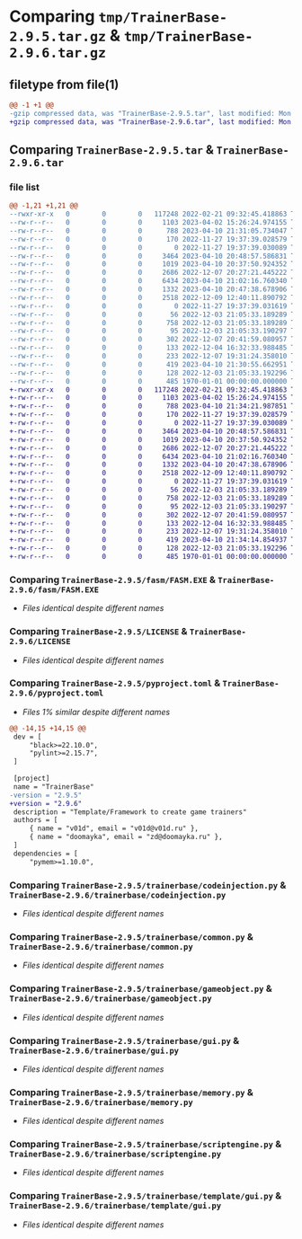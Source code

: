 # Comparing `tmp/TrainerBase-2.9.5.tar.gz` & `tmp/TrainerBase-2.9.6.tar.gz`

## filetype from file(1)

```diff
@@ -1 +1 @@
-gzip compressed data, was "TrainerBase-2.9.5.tar", last modified: Mon Apr 10 21:32:04 2023, max compression
+gzip compressed data, was "TrainerBase-2.9.6.tar", last modified: Mon Apr 10 21:34:40 2023, max compression
```

## Comparing `TrainerBase-2.9.5.tar` & `TrainerBase-2.9.6.tar`

### file list

```diff
@@ -1,21 +1,21 @@
--rwxr-xr-x   0        0        0   117248 2022-02-21 09:32:45.418863 TrainerBase-2.9.5/fasm/FASM.EXE
--rw-r--r--   0        0        0     1103 2023-04-02 15:26:24.974155 TrainerBase-2.9.5/LICENSE
--rw-r--r--   0        0        0      788 2023-04-10 21:31:05.734047 TrainerBase-2.9.5/pyproject.toml
--rw-r--r--   0        0        0      170 2022-11-27 19:37:39.028579 TrainerBase-2.9.5/README.md
--rw-r--r--   0        0        0        0 2022-11-27 19:37:39.030089 TrainerBase-2.9.5/trainerbase/__init__.py
--rw-r--r--   0        0        0     3464 2023-04-10 20:48:57.586831 TrainerBase-2.9.5/trainerbase/codeinjection.py
--rw-r--r--   0        0        0     1019 2023-04-10 20:37:50.924352 TrainerBase-2.9.5/trainerbase/common.py
--rw-r--r--   0        0        0     2686 2022-12-07 20:27:21.445222 TrainerBase-2.9.5/trainerbase/gameobject.py
--rw-r--r--   0        0        0     6434 2023-04-10 21:02:16.760340 TrainerBase-2.9.5/trainerbase/gui.py
--rw-r--r--   0        0        0     1332 2023-04-10 20:47:38.678906 TrainerBase-2.9.5/trainerbase/memory.py
--rw-r--r--   0        0        0     2518 2022-12-09 12:40:11.890792 TrainerBase-2.9.5/trainerbase/scriptengine.py
--rw-r--r--   0        0        0        0 2022-11-27 19:37:39.031619 TrainerBase-2.9.5/trainerbase/template/__init__.py
--rw-r--r--   0        0        0       56 2022-12-03 21:05:33.189289 TrainerBase-2.9.5/trainerbase/template/config.py
--rw-r--r--   0        0        0      758 2022-12-03 21:05:33.189289 TrainerBase-2.9.5/trainerbase/template/gui.py
--rw-r--r--   0        0        0       95 2022-12-03 21:05:33.190297 TrainerBase-2.9.5/trainerbase/template/injections.py
--rw-r--r--   0        0        0      302 2022-12-07 20:41:59.080957 TrainerBase-2.9.5/trainerbase/template/main.py
--rw-r--r--   0        0        0      133 2022-12-04 16:32:33.988485 TrainerBase-2.9.5/trainerbase/template/objects.py
--rw-r--r--   0        0        0      233 2022-12-07 19:31:24.358010 TrainerBase-2.9.5/trainerbase/template/scripts.py
--rw-r--r--   0        0        0      419 2023-04-10 21:30:55.662951 TrainerBase-2.9.5/trainerbase/tts.py
--rw-r--r--   0        0        0      128 2022-12-03 21:05:33.192296 TrainerBase-2.9.5/trainerbase/use_trainer_template.py
--rw-r--r--   0        0        0      485 1970-01-01 00:00:00.000000 TrainerBase-2.9.5/PKG-INFO
+-rwxr-xr-x   0        0        0   117248 2022-02-21 09:32:45.418863 TrainerBase-2.9.6/fasm/FASM.EXE
+-rw-r--r--   0        0        0     1103 2023-04-02 15:26:24.974155 TrainerBase-2.9.6/LICENSE
+-rw-r--r--   0        0        0      788 2023-04-10 21:34:21.987851 TrainerBase-2.9.6/pyproject.toml
+-rw-r--r--   0        0        0      170 2022-11-27 19:37:39.028579 TrainerBase-2.9.6/README.md
+-rw-r--r--   0        0        0        0 2022-11-27 19:37:39.030089 TrainerBase-2.9.6/trainerbase/__init__.py
+-rw-r--r--   0        0        0     3464 2023-04-10 20:48:57.586831 TrainerBase-2.9.6/trainerbase/codeinjection.py
+-rw-r--r--   0        0        0     1019 2023-04-10 20:37:50.924352 TrainerBase-2.9.6/trainerbase/common.py
+-rw-r--r--   0        0        0     2686 2022-12-07 20:27:21.445222 TrainerBase-2.9.6/trainerbase/gameobject.py
+-rw-r--r--   0        0        0     6434 2023-04-10 21:02:16.760340 TrainerBase-2.9.6/trainerbase/gui.py
+-rw-r--r--   0        0        0     1332 2023-04-10 20:47:38.678906 TrainerBase-2.9.6/trainerbase/memory.py
+-rw-r--r--   0        0        0     2518 2022-12-09 12:40:11.890792 TrainerBase-2.9.6/trainerbase/scriptengine.py
+-rw-r--r--   0        0        0        0 2022-11-27 19:37:39.031619 TrainerBase-2.9.6/trainerbase/template/__init__.py
+-rw-r--r--   0        0        0       56 2022-12-03 21:05:33.189289 TrainerBase-2.9.6/trainerbase/template/config.py
+-rw-r--r--   0        0        0      758 2022-12-03 21:05:33.189289 TrainerBase-2.9.6/trainerbase/template/gui.py
+-rw-r--r--   0        0        0       95 2022-12-03 21:05:33.190297 TrainerBase-2.9.6/trainerbase/template/injections.py
+-rw-r--r--   0        0        0      302 2022-12-07 20:41:59.080957 TrainerBase-2.9.6/trainerbase/template/main.py
+-rw-r--r--   0        0        0      133 2022-12-04 16:32:33.988485 TrainerBase-2.9.6/trainerbase/template/objects.py
+-rw-r--r--   0        0        0      233 2022-12-07 19:31:24.358010 TrainerBase-2.9.6/trainerbase/template/scripts.py
+-rw-r--r--   0        0        0      419 2023-04-10 21:34:14.854937 TrainerBase-2.9.6/trainerbase/tts.py
+-rw-r--r--   0        0        0      128 2022-12-03 21:05:33.192296 TrainerBase-2.9.6/trainerbase/use_trainer_template.py
+-rw-r--r--   0        0        0      485 1970-01-01 00:00:00.000000 TrainerBase-2.9.6/PKG-INFO
```

### Comparing `TrainerBase-2.9.5/fasm/FASM.EXE` & `TrainerBase-2.9.6/fasm/FASM.EXE`

 * *Files identical despite different names*

### Comparing `TrainerBase-2.9.5/LICENSE` & `TrainerBase-2.9.6/LICENSE`

 * *Files identical despite different names*

### Comparing `TrainerBase-2.9.5/pyproject.toml` & `TrainerBase-2.9.6/pyproject.toml`

 * *Files 1% similar despite different names*

```diff
@@ -14,15 +14,15 @@
 dev = [
     "black>=22.10.0",
     "pylint>=2.15.7",
 ]
 
 [project]
 name = "TrainerBase"
-version = "2.9.5"
+version = "2.9.6"
 description = "Template/Framework to create game trainers"
 authors = [
     { name = "v01d", email = "v01d@v01d.ru" },
     { name = "doomayka", email = "zd@doomayka.ru" },
 ]
 dependencies = [
     "pymem>=1.10.0",
```

### Comparing `TrainerBase-2.9.5/trainerbase/codeinjection.py` & `TrainerBase-2.9.6/trainerbase/codeinjection.py`

 * *Files identical despite different names*

### Comparing `TrainerBase-2.9.5/trainerbase/common.py` & `TrainerBase-2.9.6/trainerbase/common.py`

 * *Files identical despite different names*

### Comparing `TrainerBase-2.9.5/trainerbase/gameobject.py` & `TrainerBase-2.9.6/trainerbase/gameobject.py`

 * *Files identical despite different names*

### Comparing `TrainerBase-2.9.5/trainerbase/gui.py` & `TrainerBase-2.9.6/trainerbase/gui.py`

 * *Files identical despite different names*

### Comparing `TrainerBase-2.9.5/trainerbase/memory.py` & `TrainerBase-2.9.6/trainerbase/memory.py`

 * *Files identical despite different names*

### Comparing `TrainerBase-2.9.5/trainerbase/scriptengine.py` & `TrainerBase-2.9.6/trainerbase/scriptengine.py`

 * *Files identical despite different names*

### Comparing `TrainerBase-2.9.5/trainerbase/template/gui.py` & `TrainerBase-2.9.6/trainerbase/template/gui.py`

 * *Files identical despite different names*

